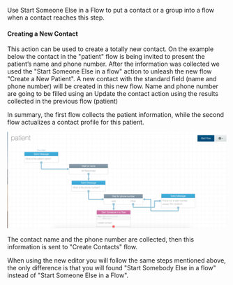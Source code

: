 Use Start Someone Else in a Flow to put a contact or a group into a flow when a contact reaches this step. 

#### Creating a New Contact

This action can be used to create a totally new contact. On the example below the contact in the "patient" flow is being invited to present the patient’s name and phone number. After the information was collected we used the "Start Someone Else in a flow" action to unleash the new flow "Create a New Patient". 
A new contact with the standard field (name and phone number) will be created in this new flow. Name and phone number are going to be filled using an Update the contact action using the results collected in the previous flow (patient)

In summary, the first flow collects the patient information, while the second flow actualizes a contact profile for this patient.

![](/img/flow/flow45.png)

The contact name and the phone number are collected, then this information is sent to "Create Contacts" flow.

When using the new editor you will follow the same steps mentioned above, the only difference is that you will found "Start Somebody Else in a flow" instead of "Start Someone Else in a Flow".